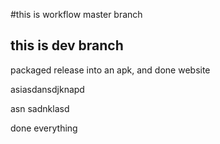 #this is workflow master branch
## this is dev branch
packaged release into an apk, and done website

asiasdansdjknapd

asn sadnklasd

done everything


